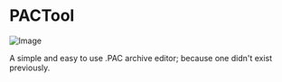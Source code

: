 # PACTool
![Image](https://i.imgur.com/aw8mIYu.png)

A simple and easy to use .PAC archive editor; because one didn't exist previously.
